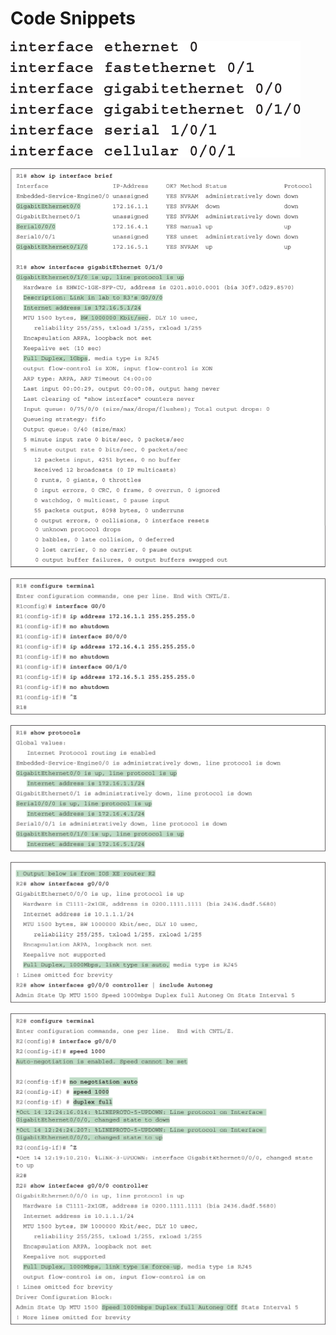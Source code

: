 # Code Snippets

[![Images](images/vol1_f0415-01.jpg)](vol1_ch16.md#f0415-01a)

[![Images](images/vol1_f0416-01.jpg)](vol1_ch16.md#f0416-01a)

[![Images](images/vol1_f0419-01.jpg)](vol1_ch16.md#f0419-01a)

[![Images](images/vol1_f0419-02.jpg)](vol1_ch16.md#f0419-02a)

[![Images](images/vol1_f0421-01.jpg)](vol1_ch16.md#f0421-01a)

[![Images](images/vol1_f0422-01.jpg)](vol1_ch16.md#f0422-01a)